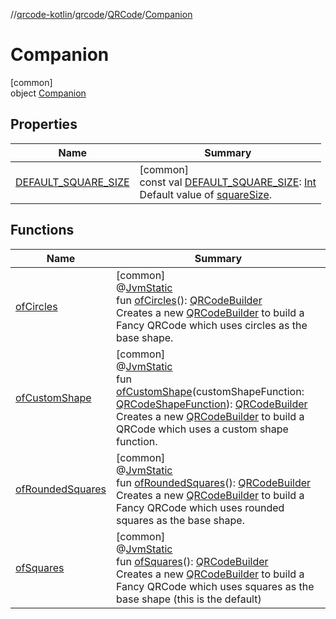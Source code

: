 //[qrcode-kotlin](../../../../index.md)/[qrcode](../../index.md)/[QRCode](../index.md)/[Companion](index.md)

# Companion

[common]\
object [Companion](index.md)

## Properties

| Name | Summary |
|---|---|
| [DEFAULT_SQUARE_SIZE](-d-e-f-a-u-l-t_-s-q-u-a-r-e_-s-i-z-e.md) | [common]<br>const val [DEFAULT_SQUARE_SIZE](-d-e-f-a-u-l-t_-s-q-u-a-r-e_-s-i-z-e.md): [Int](https://kotlinlang.org/api/latest/jvm/stdlib/kotlin-stdlib/kotlin/-int/index.html)<br>Default value of [squareSize](../square-size.md). |

## Functions

| Name | Summary |
|---|---|
| [ofCircles](of-circles.md) | [common]<br>@[JvmStatic](https://kotlinlang.org/api/latest/jvm/stdlib/kotlin-stdlib/kotlin.jvm/-jvm-static/index.html)<br>fun [ofCircles](of-circles.md)(): [QRCodeBuilder](../../-q-r-code-builder/index.md)<br>Creates a new [QRCodeBuilder](../../-q-r-code-builder/index.md) to build a Fancy QRCode which uses circles as the base shape. |
| [ofCustomShape](of-custom-shape.md) | [common]<br>@[JvmStatic](https://kotlinlang.org/api/latest/jvm/stdlib/kotlin-stdlib/kotlin.jvm/-jvm-static/index.html)<br>fun [ofCustomShape](of-custom-shape.md)(customShapeFunction: [QRCodeShapeFunction](../../../qrcode.shape/-q-r-code-shape-function/index.md)): [QRCodeBuilder](../../-q-r-code-builder/index.md)<br>Creates a new [QRCodeBuilder](../../-q-r-code-builder/index.md) to build a QRCode which uses a custom shape function. |
| [ofRoundedSquares](of-rounded-squares.md) | [common]<br>@[JvmStatic](https://kotlinlang.org/api/latest/jvm/stdlib/kotlin-stdlib/kotlin.jvm/-jvm-static/index.html)<br>fun [ofRoundedSquares](of-rounded-squares.md)(): [QRCodeBuilder](../../-q-r-code-builder/index.md)<br>Creates a new [QRCodeBuilder](../../-q-r-code-builder/index.md) to build a Fancy QRCode which uses rounded squares as the base shape. |
| [ofSquares](of-squares.md) | [common]<br>@[JvmStatic](https://kotlinlang.org/api/latest/jvm/stdlib/kotlin-stdlib/kotlin.jvm/-jvm-static/index.html)<br>fun [ofSquares](of-squares.md)(): [QRCodeBuilder](../../-q-r-code-builder/index.md)<br>Creates a new [QRCodeBuilder](../../-q-r-code-builder/index.md) to build a Fancy QRCode which uses squares as the base shape (this is the default) |
